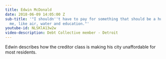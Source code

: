```yaml
---
title: Edwin McDonald
date: 2018-06-09 14:05:00 Z
sub-title: '"I shouldn''t have to pay for something that should be a human right to
  me, like air, water and education."'
youtube-id: NLSKlA13w2w
video-description: Debt Collective member - Detroit
---
```


Edwin describes how the creditor class is making his city unaffordable for most residents. 